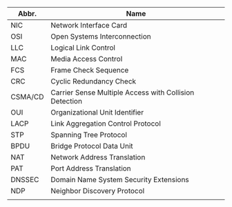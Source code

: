 
| Abbr. | Name |
| ---- | ---- |
| NIC | Network Interface Card |
| OSI | Open Systems Interconnection |
| LLC | Logical Link Control |
| MAC | Media Access Control |
| FCS | Frame Check Sequence |
| CRC | Cyclic Redundancy Check |
| CSMA/CD | Carrier Sense Multiple Access with Collision Detection |
| OUI | Organizational Unit Identifier |
| LACP | Link Aggregation Control Protocol |
| STP | Spanning Tree Protocol |
| BPDU | Bridge Protocol Data Unit |
| NAT | Network Address Translation |
| PAT | Port Address Translation |
| DNSSEC | Domain Name System Security Extensions |
| NDP | Neighbor Discovery Protocol |
|  |  |
